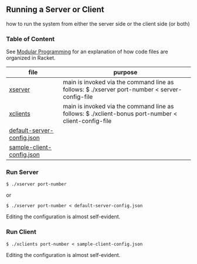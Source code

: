 ## Running a Server or Client 

how to run the system from either the server side or the client side (or both) 

### Table of Content


See [Modular Programming](https://felleisen.org/matthias/Thoughts/Modular_Programming.html)
for an explanation of how code files are organized in Racket.

| file | purpose |
|--------------------- | ------- |
| [xserver](xserver) |  main is invoked via the command line as follows: $ ./xserver port-number < server-config-file | 
| [xclients](xclients) | main is invoked via the command line as follows:  $ ./xclient-bonus port-number < client-config-file | 
| [default-server-config.json](default-server-config.json) |  | 
| [sample-client-config.json](sample-client-config.json) |  | 


### Run Server

```
$ ./xserver port-number
```

or

```
$ ./xserver port-number < default-server-config.json
```

Editing the configuration is almost self-evident. 


### Run Client

```
$ ./xclients port-number < sample-client-config.json
```

Editing the configuration is almost self-evident. 
